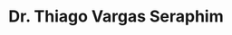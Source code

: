 ---
# Display name
title: Dr. Thiago Vargas Seraphim

# Username (this should match the folder name)
authors:
- thiago

# Is this the primary user of the site?
superuser: false

# Role/position
role: Postdoctoral Fellow

# Organizations/Affiliations
organizations:
- name: University of Regina
  url: "https://www.uregina.ca/"

interests:
- Investigation of human chaperone complex

education:
 courses:
 - course: PhD. Organic and Biological Chemistry
   institution: University of São Paulo, Brazil

email: "thiago.vargas.seraphim@uregina.ca"

user_groups:
#- Research Associates
- Postdoctoral Fellows
#- PhD. students
#- Graduate students
#- Undergraduate students
#- Collaborators
#- Lab Alumni
weight: 30
---